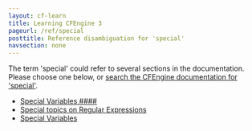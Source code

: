 ```yaml
---
layout: cf-learn
title: Learning CFEngine 3
pageurl: /ref/special
posttitle: Reference disambiguation for 'special'
navsection: none
---
```


The term 'special' could refer to several sections in the documentation. Please choose one below, or
[search the CFEngine documentation for 'special'](http://docs.cfengine.com/latest/search.html?q=special).

- [Special Variables \#\#\#\#](http://docs.cfengine.com/latest/guide-glossary.html#special-variables-####)
- [Special topics on Regular Expressions](http://docs.cfengine.com/latest/guide-language-concepts-pattern-matching-and-referencing.html#special-topics-on-regular-expressions)
- [Special Variables](http://docs.cfengine.com/latest/reference-special-variables.html#special-variables)
